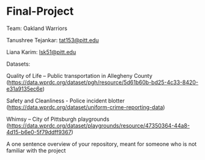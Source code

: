 # Final-Project

Team: Oakland Warriors

Tanushree Tejankar: tat153@pitt.edu

Liana Karim: lsk51@pitt.edu

Datasets: 

Quality of Life – Public transportation in Allegheny County (https://data.wprdc.org/dataset/pgh/resource/5d61b60b-bd25-4c33-8420-e31a9135ec6e)

Safety and Cleanliness - Police incident blotter (https://data.wprdc.org/dataset/uniform-crime-reporting-data)

Whimsy – City of Pittsburgh playgrounds (https://data.wprdc.org/dataset/playgrounds/resource/47350364-44a8-4d15-b6e0-5f79ddff9367)


A one sentence overview of your repository, meant for someone who is not familiar with the project
